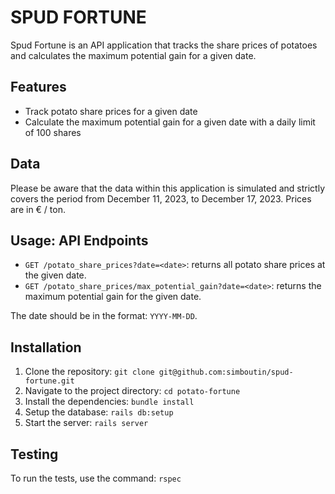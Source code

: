 # SPUD FORTUNE

Spud Fortune is an API application that tracks the share prices of potatoes and calculates the maximum potential gain for a given date.

## Features

- Track potato share prices for a given date
- Calculate the maximum potential gain for a given date with a daily limit of 100 shares

## Data

Please be aware that the data within this application is simulated and strictly covers the period from December 11, 2023, to December 17, 2023.
Prices are in € / ton.

## Usage: API Endpoints

- `GET /potato_share_prices?date=<date>`: returns all potato share prices at the given date.
- `GET /potato_share_prices/max_potential_gain?date=<date>`: returns the maximum potential gain for the given date.

The date should be in the format: `YYYY-MM-DD`.

## Installation

1. Clone the repository: `git clone git@github.com:simboutin/spud-fortune.git`
2. Navigate to the project directory: `cd potato-fortune`
3. Install the dependencies: `bundle install`
4. Setup the database: `rails db:setup`
5. Start the server: `rails server`

## Testing

To run the tests, use the command: `rspec`
